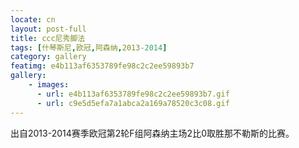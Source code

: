 ```yaml
---
locate: cn
layout: post-full
title: ccc尼秀脚法
tags: [什琴斯尼,欧冠,阿森纳,2013-2014]
category: gallery
featimg: e4b113af6353789fe98c2c2ee59893b7
gallery:
    - images:
      - url: e4b113af6353789fe98c2c2ee59893b7.gif
      - url: c9e5d5efa7a1abca2a169a78520c3c08.gif
---
```


出自2013-2014赛季欧冠第2轮F组阿森纳主场2比0取胜那不勒斯的比赛。